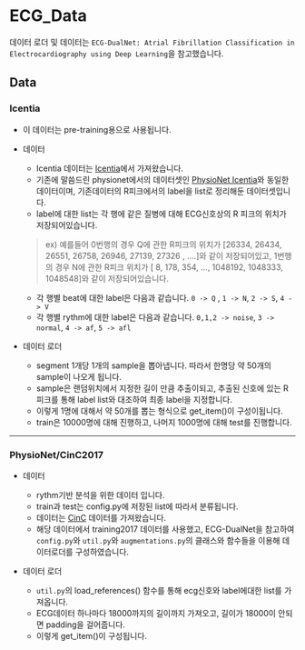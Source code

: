 # ECG_Data

데이터 로더 및 데이터는 `ECG-DualNet: Atrial Fibrillation Classification in Electrocardiography using Deep Learning`을 참고했습니다.

## Data 

### Icentia
- 이 데이터는 pre-training용으로 사용됩니다.

* 데이터
  * Icentia 데이터는 [Icentia](https://studtudarmstadtde-my.sharepoint.com/personal/christoph_reich_stud_tu-darmstadt_de/_layouts/15/onedrive.aspx?id=%2Fpersonal%2Fchristoph%5Freich%5Fstud%5Ftu%2Ddarmstadt%5Fde%2FDocuments%2FUni%2FECG%5FClassification%2Fdata%2Ezip&parent=%2Fpersonal%2Fchristoph%5Freich%5Fstud%5Ftu%2Ddarmstadt%5Fde%2FDocuments%2FUni%2FECG%5FClassification&ga=1)에서 가져왔습니다.
  * 기존에 말씀드린 physionet에서의 데이터셋인 [PhysioNet Icentia](https://www.physionet.org/content/icentia11k-continuous-ecg/1.0/)와 동일한 데이터이며, 기존데이터의 R피크에서의 label을 list로 정리해둔 데이터셋입니다.
  * label에 대한 list는 각 행에 같은 질병에 대해 ECG신호상의 R 피크의 위치가 저장되어있습니다.

  > ex) 예를들어 0번행의 경우 Q에 관한 R피크의 위치가 [26334,   26434,   26551,   26758,   26946,   27139,   27326 , ....]와 같이 저장되어있고, 1번행의 경우 N에 관한 R피크 위치가 [      8,     178,     354, ..., 1048192, 1048333, 1048548]와 같이 저장되어있습니다.

  * 각 행별 beat에 대한 label은 다음과 같습니다. `0 -> Q` , `1 -> N`, `2 -> S`, `4 -> V`
  * 각 행별 rythm에 대한 label은 다음과 같습니다. `0,1,2 -> noise`, `3 -> normal`, `4 -> af`, `5 -> afl`
  
* 데이터 로더
  * segment 1개당 1개의 sample을 뽑아냅니다. 따라서 한명당 약 50개의 sample이 나오게 됩니다.
  * sample은 랜덤위치에서 지정한 길이 만큼 추출이되고, 추출된 신호에 있는 R피크를 통해 label list와 대조하여 최종 label을 지정합니다.
  * 이렇게 1명에 대해서 약 50개를 뽑는 형식으로 get_item()이 구성이됩니다.
  * train은 10000명에 대해 진행하고, 나머지 1000명에 대해 test를 진행합니다. 

------
### PhysioNet/CinC2017
* 데이터
  * rythm기반 분석을 위한 데이터 입니다.
  * train과 test는 config.py에 저장된 list에 따라서 분류됩니다.
  * 데이터는 [CinC](https://physionet.org/content/challenge-2017/1.0.0/) 데이터를 가져왔습니다.
  * 해당 데이터에서 training2017 데이터를 사용했고, ECG-DualNet을 참고하여 `config.py`와 `util.py`와 `augmentations.py`의 클래스와 함수들을 이용해 데이터로더를 구성하였습니다.
 
* 데이터 로더  
  * `util.py`의 load_references() 함수를 통해 ecg신호와 label에대한 list를 가져옵니다.
  * ECG데이터 하나마다 18000까지의 길이까지 가져오고, 길이가 18000이 안되면 padding을 걸어줍니다.
  * 이렇게 get_item()이 구성됩니다.
  

